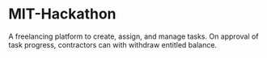 # MIT-Hackathon
A freelancing platform to create, assign, and manage tasks. On approval of task progress, contractors can with withdraw entitled balance.
